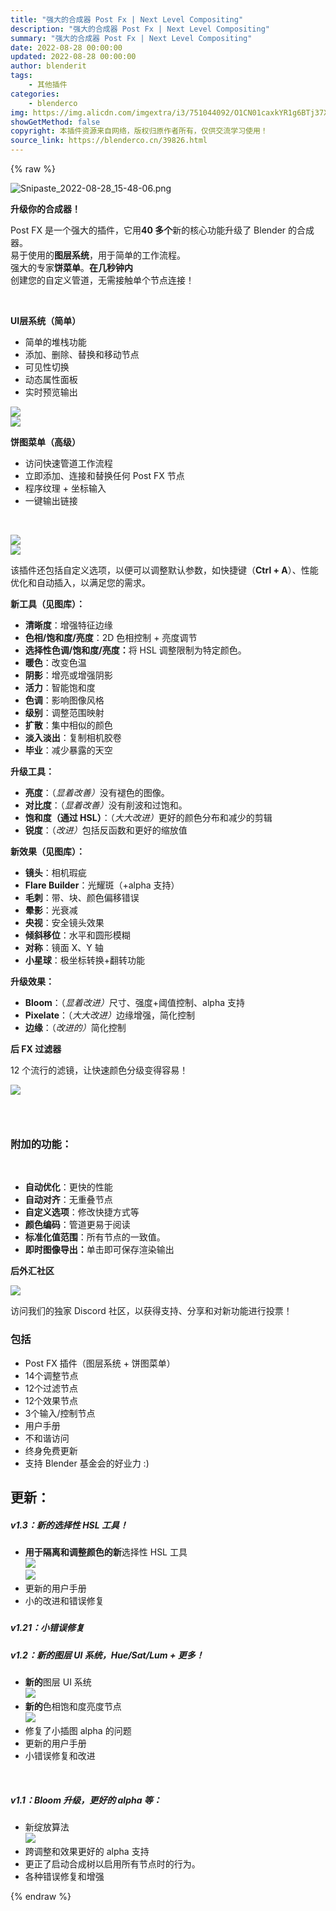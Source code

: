 ```yaml
---
title: "强大的合成器 Post Fx | Next Level Compositing"
description: "强大的合成器 Post Fx | Next Level Compositing"
summary: "强大的合成器 Post Fx | Next Level Compositing"
date: 2022-08-28 00:00:00
updated: 2022-08-28 00:00:00
author: blenderit
tags: 
    - 其他插件
categories:
    - blenderco
img: https://img.alicdn.com/imgextra/i3/751044092/O1CN01caxkYR1g6BTj37Xzq_!!751044092.png
showGetMethod: false
copyright: 本插件资源来自网络，版权归原作者所有，仅供交流学习使用！
source_link: https://blenderco.cn/39826.html
---
```


{% raw %}
<p><img class="aligncenter" src="https://img.alicdn.com/imgextra/i3/751044092/O1CN01caxkYR1g6BTj37Xzq_!!751044092.png" alt="Snipaste_2022-08-28_15-48-06.png"></p><p><b>升级你的合成器！</b></p><p>Post FX 是一个强大的插件，它用<b>40 多个</b>新的核心功能升级了 Blender 的合成器。<br>
易于使用的<b>图层系统</b>，用于简单的工作流程。<br>
强大的专家<b>饼菜单</b>。<b>在几秒钟内</b><br>
创建您的自定义管道，无需接触单个节点连接！<b></b></p><p> </p><div>
<p><b>UI层系统（简单）<br>
</b></p>
<ul>
<li>简单的堆栈功能</li>
<li>添加、删除、替换和移动节点</li>
<li>可见性切换</li>
<li>动态属性面板</li>
<li>实时预览输出</li>
</ul>
<div><img src="https://markets-rails.s3.amazonaws.com/cache/501881e845487520d338518083fad61e.gif"></div>
<div><img src="https://markets-rails.s3.amazonaws.com/cache/68ee882a6ec10df6a86787dc1f750d0c.jpg"></div>
</div><div>
<p><b>饼图菜单（高级）<br>
</b></p>
<ul>
<li>访问快速管道工作流程</li>
<li>立即添加、连接和替换任何 Post FX 节点</li>
<li>程序纹理 + 坐标输入</li>
<li>一键输出链接</li>
</ul>
<p> </p>
<div><img src="https://markets-rails.s3.amazonaws.com/cache/6206d88196ff758df7763f8380907fa9.gif"></div>
<div><img src="https://markets-rails.s3.amazonaws.com/cache/75f225a61cba81b05ad62595ccbd937a.jpg"></div>
<p>该插件还包括自定义选项，以便可以调整默认参数，如快捷键（<b>Ctrl + A</b>）、性能优化和自动插入，以满足您的需求。</p>
</div><div>
<p><b>新工具（见图库）：<br>
</b></p>
<ul>
<li><strong>清晰度</strong>：增强特征边缘</li>
<li><strong>色相/饱和度/亮度</strong>：2D 色相控制 + 亮度调节</li>
<li><b>选择性色调/饱和度/亮度：</b>将 HSL 调整限制为特定颜色。</li>
<li><strong>暖色</strong>：改变色温</li>
<li><strong>阴影</strong>：增亮或增强阴影</li>
<li><strong>活力</strong>：智能饱和度</li>
<li><strong>色调</strong>：影响图像风格</li>
<li><strong>级别</strong>：调整范围映射</li>
<li><strong>扩散</strong>：集中相似的颜色</li>
<li><strong>淡入淡出</strong>：复制相机胶卷</li>
<li><strong>毕业</strong>：减少暴露的天空</li>
</ul>
<p><b>升级工具：<br>
</b></p>
<ul>
<li><strong>亮度</strong>：（<i>显着改善）</i>没有褪色的图像。</li>
<li><strong>对比度</strong>：（<i>显着改善）</i>没有削波和过饱和。</li>
<li><strong>饱和度（通过 HSL）</strong>：（<i>大大改进）</i>更好的颜色分布和减少的剪辑</li>
<li><strong>锐度</strong>：（<i>改进）</i>包括反函数和更好的缩放值</li>
</ul>
<p><b>新效果（见图库）：<br>
</b></p>
<ul>
<li><strong>镜头</strong>：相机瑕疵</li>
<li><strong>Flare Builder</strong>：光耀斑（+alpha 支持）</li>
<li><strong>毛刺</strong>：带、块、颜色偏移错误</li>
<li><strong>晕影</strong>：光衰减</li>
<li><strong>央视</strong>：安全镜头效果</li>
<li><strong>倾斜移位</strong>：水平和圆形模糊</li>
<li><strong>对称</strong>：镜面 X、Y 轴</li>
<li><strong>小星球</strong>：极坐标转换+翻转功能</li>
</ul>
<p><b>升级效果：<br>
</b></p>
<ul>
<li><strong>Bloom</strong>：（<i>显着改进）</i>尺寸、强度+阈值控制、alpha 支持</li>
<li><strong>Pixelate</strong>：（<i>大大改进）</i>边缘增强，简化控制</li>
<li><strong>边缘</strong>：（<i>改进的）</i>简化控制</li>
</ul>
</div><div>
<p><b>后 FX 过滤器</b></p>
<p>12 个流行的滤镜，让快速颜色分级变得容易！</p>
<p><img src="https://markets-rails.s3.amazonaws.com/cache/d5bb3cdd5427d1149f86bc5e2a54ae02.jpg"></p>
</div><h3><b> </b></h3><h3><b>附加的功能：</b></h3><p> </p><ul>
<li><b>自动优化</b>：更快的性能</li>
<li><b>自动对齐</b>：无重叠节点</li>
<li><b>自定义选项</b>：修改快捷方式等</li>
<li><b>颜色编码</b>：管道更易于阅读</li>
<li><b>标准化值范围</b>：所有节点的一致值。</li>
<li><b>即时图像导出：</b>单击即可保存渲染输出</li>
</ul><div>
<p><b>后外汇社区</b></p>
<p><img src="https://markets-rails.s3.amazonaws.com/cache/5c1e56f92f171b65efd50e552620d133.jpg"></p>
<p>访问我们的独家 Discord 社区，以获得支持、分享和对新功能进行投票！</p>
</div><h3></h3><h3><b>包括</b></h3><ul>
<li>Post FX 插件（图层系统 + 饼图菜单）</li>
<li>14个调整节点</li>
<li>12个过滤节点</li>
<li>12个效果节点</li>
<li>3个输入/控制节点</li>
<li>用户手册</li>
<li>不和谐访问</li>
<li>终身免费更新</li>
<li>支持 Blender 基金会的好业力 :)</li>
</ul><h2>更新：</h2><h5>v1.3：新的选择性 HSL 工具！</h5><ul>
<li><b>用于隔离和调整颜色的新</b>选择性 HSL 工具<br>
<img src="https://markets-rails.s3.amazonaws.com/cache/9518ac7e3a5e2813eebf6ce741cc170c.jpg"><br>
<img src="https://markets-rails.s3.amazonaws.com/cache/a1b13f440d5a406c9dc83ccfe9e7d06f.jpg"></li>
<li>更新的用户手册</li>
<li>小的改进和错误修复</li>
</ul><h5></h5><h5>v1.21：小错误修复</h5><h5>v1.2：新的图层 UI 系统，Hue/Sat/Lum + 更多！</h5><ul>
<li><b>新的</b>图层 UI 系统<br>
<img src="https://markets-rails.s3.amazonaws.com/cache/58d3104edbe191024bca8ffc6bd61431.jpg"></li>
<li><b>新的</b>色相饱和度亮度节点<br>
<img src="https://markets-rails.s3.amazonaws.com/cache/10040815aab860bcc7311961a364628d.jpg"></li>
<li>修复了小插图 alpha 的问题</li>
<li>更新的用户手册</li>
<li>小错误修复和改进</li>
</ul><p> </p><h5>v1.1：Bloom 升级，更好的 alpha 等：</h5><ul>
<li>新绽放算法<br>
<img src="https://markets-rails.s3.amazonaws.com/cache/d959bac619ea6bd33fa17d58a7330c60.png"></li>
<li>跨调整和效果更好的 alpha 支持</li>
<li>更正了启动合成树以启用所有节点时的行为。</li>
<li>各种错误修复和增强</li>
</ul>
<div style="display: none">blenderco</div>
{% endraw %}